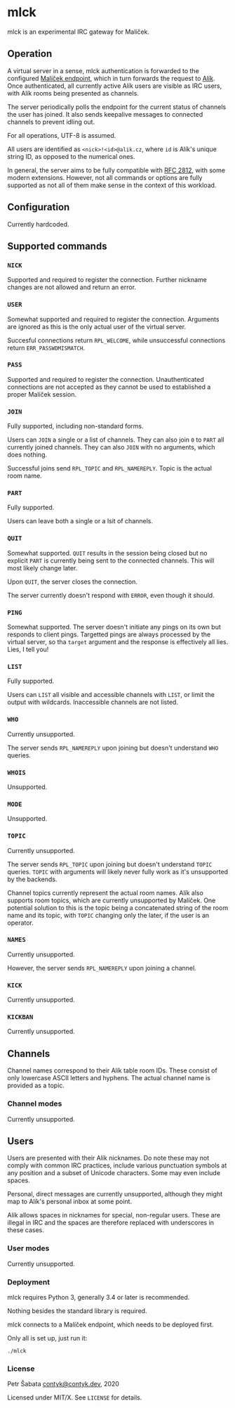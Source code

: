 # mlck

mlck is an experimental IRC gateway for Malíček.

## Operation

A virtual server in a sense, mlck authentication is forwarded to the configured
[Malíček endpoint](https://github.com/contyk/malicek), which in turn forwards
the request to [Alík](https://alik.cz/).  Once authenticated, all currently
active Alík users are visible as IRC users, with Alík rooms being presented as
channels.

The server periodically polls the endpoint for the current status of channels
the user has joined.  It also sends keepalive messages to connected channels to
prevent idling out.

For all operations, UTF-8 is assumed.

All users are identified as `<nick>!<id>@alik.cz`, where `id` is Alík's unique
string ID, as opposed to the numerical ones.

In general, the server aims to be fully compatible with [RFC
2812](https://tools.ietf.org/html/rfc2812#section-3.2.1), with some modern
extensions.  However, not all commands or options are fully supported as not
all of them make sense in the context of this workload.

## Configuration

Currently hardcoded.

## Supported commands

### `NICK`

Supported and required to register the connection.  Further nickname
changes are not allowed and return an error.

### `USER`

Somewhat supported and required to register the connection.  Arguments are
ignored as this is the only actual user of the virtual server.

Succesful connections return `RPL_WELCOME`, while unsuccessful connections
return `ERR_PASSWDMISMATCH`.

### `PASS`

Supported and required to register the connection.  Unauthenticated connections
are not accepted as they cannot be used to established a proper Malíček
session.

### `JOIN`

Fully supported, including non-standard forms.

Users can `JOIN` a single or a list of channels.  They can also join `0` to
`PART` all currently joined channels.  They can also `JOIN` with no arguments,
which does nothing.

Successful joins send `RPL_TOPIC` and `RPL_NAMEREPLY`.  Topic is the actual
room name.

### `PART`

Fully supported.

Users can leave both a single or a lsit of channels.

### `QUIT`

Somewhat supported.  `QUIT` results in the session being closed but no explicit
`PART` is currently being sent to the connected channels.  This will most
likely change later.

Upon `QUIT`, the server closes the connection.

The server currently doesn't respond with `ERROR`, even though it should.

### `PING`

Somewhat supported.  The server doesn't initiate any pings on its own but
responds to client pings.  Targetted pings are always processed by the virtual
server, so tha `target` argument and the response is effectively all lies.
Lies, I tell you!

### `LIST`

Fully supported.

Users can `LIST` all visible and accessible channels with `LIST`, or limit the
output with wildcards.  Inaccessible channels are not listed.

### `WHO`

Currently unsupported.

The server sends `RPL_NAMEREPLY` upon joining but doesn't understand `WHO`
queries.

### `WHOIS`

Unsupported.

### `MODE`

Unsupported.

### `TOPIC`

Currently unsupported.

The server sends `RPL_TOPIC` upon joining but doesn't understand `TOPIC`
queries.  `TOPIC` with arguments will likely never fully work as it's
unsupported by the backends.

Channel topics currently represent the actual room names.  Alík also supports
room topics, which are currently unsupported by Malíček.  One potential
solution to this is the topic being a concatenated string of the room name and
its topic, with `TOPIC` changing only the later, if the user is an operator.

### `NAMES`

Currently unsupported.

However, the server sends `RPL_NAMEREPLY` upon joining a channel.

### `KICK`

Currently unsupported.

### `KICKBAN`

Currently unsupported.


## Channels

Channel names correspond to their Alík table room IDs.  These consist of only
lowercase ASCII letters and hyphens.  The actual channel name is provided as a
topic.

### Channel modes

Currently unsupported.

## Users

Users are presented with their Alík nicknames.  Do note these may not comply
with common IRC practices, include various punctuation symbols at any position
and a subset of Unicode characters.  Some may even include spaces.

Personal, direct messages are currently unsupported, although they might map to
Alík's personal inbox at some point.

Alík allows spaces in nicknames for special, non-regular users.  These are
illegal in IRC and the spaces are therefore replaced with underscores in these
cases.

### User modes

Currently unsupported.

### Deployment

mlck requires Python 3, generally 3.4 or later is recommended.

Nothing besides the standard library is required.

mlck connects to a Malíček endpoint, which needs to be deployed first.

Only all is set up, just run it:

`./mlck`

### License

Petr Šabata <contyk@contyk.dev>, 2020

Licensed under MIT/X.  See `LICENSE` for details.

